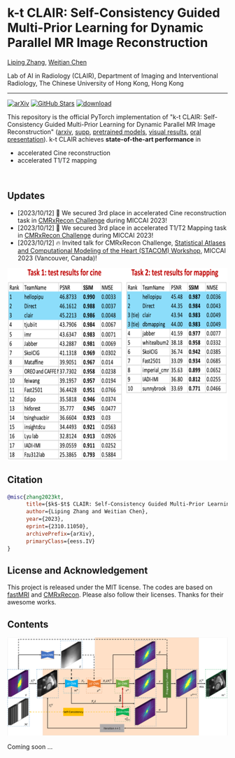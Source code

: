 # k-t CLAIR: Self-Consistency Guided Multi-Prior Learning for Dynamic Parallel MR Image Reconstruction
[Liping Zhang](https://lpzhang.github.io), [Weitian Chen](http://www.diir.cuhk.edu.hk/profile/chen-weitian)

Lab of AI in Radiology (CLAIR), Department of Imaging and Interventional Radiology, The Chinese University of Hong Kong, Hong Kong

---

[![arXiv](https://img.shields.io/badge/arXiv-Paper-<COLOR>.svg)](https://arxiv.org/abs/2310.11050)
[![GitHub Stars](https://img.shields.io/github/stars/lpzhang/ktCLAIR?style=social)](https://github.com/lpzhang/ktCLAIR)
[![download](https://img.shields.io/github/downloads/lpzhang/ktCLAIR/total.svg)](https://github.com/lpzhang/ktCLAIR/releases)

This repository is the official PyTorch implementation of "k-t CLAIR: Self-Consistency Guided Multi-Prior Learning for Dynamic Parallel MR Image Reconstruction" ([arxiv](https://arxiv.org/abs/2310.11050), [supp](https://github.com/lpzhang/ktCLAIR/releases), [pretrained models](https://github.com/lpzhang/ktCLAIR/releases), [visual results](https://github.com/lpzhang/ktCLAIR/releases), [oral presentation](https://www.youtube.com/watch?v=-VVPB1IN0n8)). k-t CLAIR achieves **state-of-the-art performance** in
- accelerated Cine reconstruction
- accelerated T1/T2 mapping

</br>

## Updates
- [2023/10/12] 🥉 We secured 3rd place in accelerated Cine reconstruction task in [CMRxRecon Challenge](https://www.synapse.org/#!Synapse:syn51471091/wiki/624102) during MICCAI 2023!
- [2023/10/12] 🥉 We secured 3rd place in accelerated T1/T2 Mapping task in [CMRxRecon Challenge](https://www.synapse.org/#!Synapse:syn51471091/wiki/624102) during MICCAI 2023!
- [2023/10/12] 🔥 Invited talk for CMRxRecon Challenge, [Statistical Atlases and Computational Modeling of the Heart (STACOM) Workshop](https://stacom.github.io/stacom2023/), MICCAI 2023 (Vancouver, Canada)!

<p align="center">
<img width="768" src="assets/score.png">
</p>

## Citation
```bibtex
@misc{zhang2023kt,
      title={$k$-$t$ CLAIR: Self-Consistency Guided Multi-Prior Learning for Dynamic Parallel MR Image Reconstruction}, 
      author={Liping Zhang and Weitian Chen},
      year={2023},
      eprint={2310.11050},
      archivePrefix={arXiv},
      primaryClass={eess.IV}
}
```

## License and Acknowledgement
This project is released under the MIT license. The codes are based on [fastMRI](https://github.com/facebookresearch/fastMRI) and [CMRxRecon](https://github.com/CmrxRecon/CMRxRecon). Please also follow their licenses. Thanks for their awesome works.

## Contents
<p align="center">
<img width="1024" src="assets/overall-architecture-ktclair.png">
</p>
Coming soon ...

